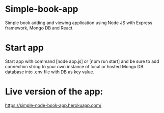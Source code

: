 # Simple-book-app
Simple book adding and viewing application using Node JS with Express framework, Mongo DB and React.

# Start app 
 Start app with command [node app.js] or [npm run start] and be sure to add connection string to your own instance of local or hosted Mongo DB database into .env file with DB as key value.

# Live version of the app:
https://simple-node-book-app.herokuapp.com/
